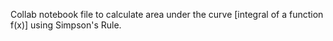 Collab notebook file to calculate area under the curve [integral of a function f(x)] using Simpson's Rule.
